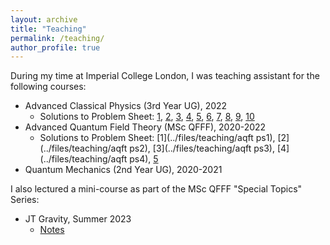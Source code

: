 ```yaml
---
layout: archive
title: "Teaching"
permalink: /teaching/
author_profile: true
---
```


During my time at Imperial College London, I was teaching assistant for the following courses:

- Advanced Classical Physics (3rd Year UG), 2022
  - Solutions to Problem Sheet: [1](), [2](), [3](), [4](), [5](), [6](), [7](), [8](), [9](), [10]()
- Advanced Quantum Field Theory (MSc QFFF), 2020-2022
  - Solutions to Problem Sheet: [1](../files/teaching/aqft ps1), [2](../files/teaching/aqft ps2), [3](../files/teaching/aqft ps3), [4](../files/teaching/aqft ps4), [5]()
- Quantum Mechanics (2nd Year UG), 2020-2021

I also lectured a mini-course as part of the MSc QFFF "Special Topics" Series:

- JT Gravity, Summer 2023
  - [Notes]()
